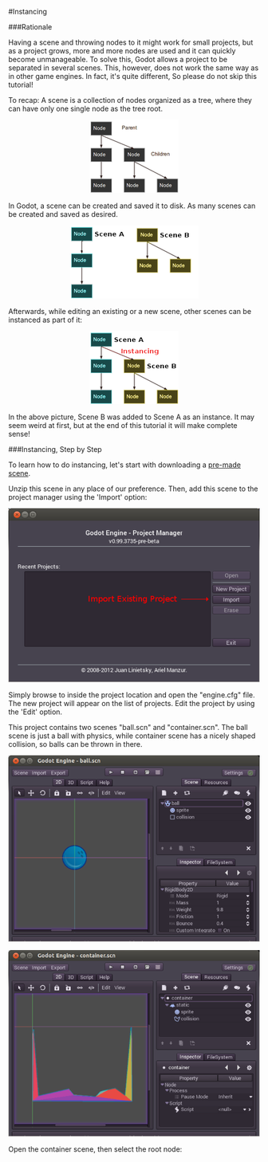 #Instancing

###Rationale

Having a scene and throwing nodes to it might work for small projects, but as a project grows, more and more nodes are used and it can quickly become unmanageable. To solve this, Godot allows a project to be separated in several scenes. This, however, does not work the same way as in other game engines. In fact, it's quite different, So please do not skip this tutorial!

To recap: A scene is a collection of nodes organized as a tree, where they can have only one single node as the tree root. 

<p align="center"><img src="images/tree.png"></p>

In Godot, a scene can be created and saved it to disk. As many scenes can be created and saved as desired.

<p align="center"><img src="images/instancingpre.png"></p>

Afterwards, while editing an existing or a new scene, other scenes can be instanced as part of it:

<p align="center"><img src="images/instancing.png"></p>

In the above picture, Scene B was added to Scene A as an instance. It may seem weird at first, but at the end of this tutorial it will make complete sense!

###Instancing, Step by Step

To learn how to do instancing, let's start with downloading a [pre-made scene](media/instancing.zip).

Unzip this scene in any place of our preference. Then, add this scene to the project manager using the 'Import' option:

<p align="center"><img src="images/importproject.png"></p>

Simply browse to inside the project location and open the "engine.cfg" file. The new project will appear on the list of projects. Edit the project by using the 'Edit' option.

This project contains two scenes "ball.scn" and "container.scn". The ball scene is just a ball with physics, while container scene has a nicely shaped collision, so balls can be thrown in there.

<p align="center"><img src="images/ballscene.png"></p>
<p align="center"><img src="images/contscene.png"></p>

Open the container scene, then select the root node:











